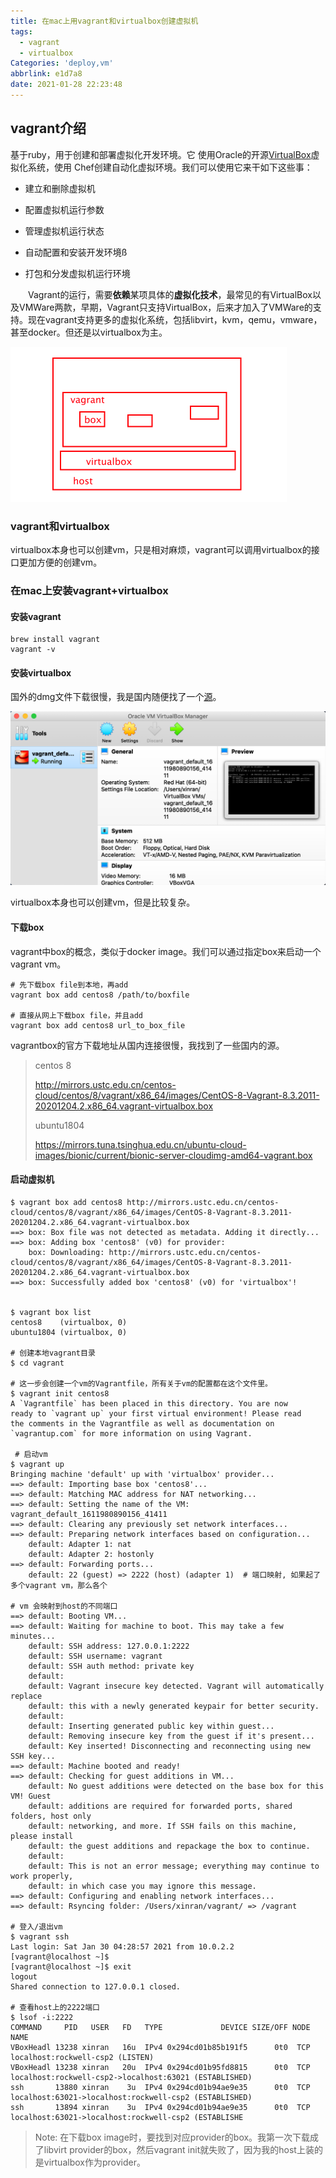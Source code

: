 ```yaml
---
title: 在mac上用vagrant和virtualbox创建虚拟机
tags:
  - vagrant
  - virtualbox
Categories: 'deploy,vm'
abbrlink: e1d7a8
date: 2021-01-28 22:23:48
---
```


## vagrant介绍

基于ruby，用于创建和部署虚拟化开发环境。它 使用Oracle的开源[VirtualBox](https://baike.baidu.com/item/VirtualBox)虚拟化系统，使用 Chef创建自动化虚拟环境。我们可以使用它来干如下这些事：

- 建立和删除虚拟机

- 配置虚拟机运行参数

- 管理虚拟机运行状态

- 自动配置和安装开发环境ß

- 打包和分发虚拟机运行环境

　　Vagrant的运行，需要**依赖**某项具体的**虚拟化技术**，最常见的有VirtualBox以及VMWare两款，早期，Vagrant只支持VirtualBox，后来才加入了VMWare的支持。现在vagrant支持更多的虚拟化系统，包括libvirt，kvm，qemu，vmware，甚至docker。但还是以virtualbox为主。

<img src="vagrant-intro/image-20210128223212650.png" alt="image-20210128223212650" style="zoom:50%;" />

### vagrant和virtualbox

virtualbox本身也可以创建vm，只是相对麻烦，vagrant可以调用virtualbox的接口更加方便的创建vm。



### 在mac上安装vagrant+virtualbox

#### 安装vagrant

```shell
brew install vagrant
vagrant -v
```

#### 安装virtualbox

国外的dmg文件下载很慢，我是国内随便找了一个[源](https://ftp-new-pc.pconline.com.cn/pub/download/201909/pconline1567810102832.dmg?md5=dLIvaxUfMIGWrr-oloz2Jg&expires=1611979478)。

<img src="vagrant-intro/image-20210130123540411.png" alt="image-20210130123540411" style="zoom:50%;" />

virtualbox本身也可以创建vm，但是比较复杂。



#### 下载box

vagrant中box的概念，类似于docker image。我们可以通过指定box来启动一个vagrant vm。

```shell
# 先下载box file到本地，再add
vagrant box add centos8 /path/to/boxfile

# 直接从网上下载box file，并且add
vagrant box add centos8 url_to_box_file
```

vagrantbox的官方下载地址从国内连接很慢，我找到了一些国内的源。

>centos 8
>
>http://mirrors.ustc.edu.cn/centos-cloud/centos/8/vagrant/x86_64/images/CentOS-8-Vagrant-8.3.2011-20201204.2.x86_64.vagrant-virtualbox.box
>
>ubuntu1804
>
>https://mirrors.tuna.tsinghua.edu.cn/ubuntu-cloud-images/bionic/current/bionic-server-cloudimg-amd64-vagrant.box

#### 启动虚拟机

```shell
$ vagrant box add centos8 http://mirrors.ustc.edu.cn/centos-cloud/centos/8/vagrant/x86_64/images/CentOS-8-Vagrant-8.3.2011-20201204.2.x86_64.vagrant-virtualbox.box
==> box: Box file was not detected as metadata. Adding it directly...
==> box: Adding box 'centos8' (v0) for provider:
    box: Downloading: http://mirrors.ustc.edu.cn/centos-cloud/centos/8/vagrant/x86_64/images/CentOS-8-Vagrant-8.3.2011-20201204.2.x86_64.vagrant-virtualbox.box
==> box: Successfully added box 'centos8' (v0) for 'virtualbox'!


$ vagrant box list
centos8    (virtualbox, 0)
ubuntu1804 (virtualbox, 0)

# 创建本地vagrant目录
$ cd vagrant

# 这一步会创建一个vm的Vagrantfile，所有关于vm的配置都在这个文件里。
$ vagrant init centos8
A `Vagrantfile` has been placed in this directory. You are now
ready to `vagrant up` your first virtual environment! Please read
the comments in the Vagrantfile as well as documentation on
`vagrantup.com` for more information on using Vagrant.
 
 # 启动vm
$ vagrant up
Bringing machine 'default' up with 'virtualbox' provider...
==> default: Importing base box 'centos8'...
==> default: Matching MAC address for NAT networking...
==> default: Setting the name of the VM: vagrant_default_1611980890156_41411
==> default: Clearing any previously set network interfaces...
==> default: Preparing network interfaces based on configuration...
    default: Adapter 1: nat
    default: Adapter 2: hostonly
==> default: Forwarding ports...
    default: 22 (guest) => 2222 (host) (adapter 1)  # 端口映射, 如果起了多个vagrant vm，那么各个
    																								# vm 会映射到host的不同端口
==> default: Booting VM...
==> default: Waiting for machine to boot. This may take a few minutes...
    default: SSH address: 127.0.0.1:2222
    default: SSH username: vagrant
    default: SSH auth method: private key
    default:
    default: Vagrant insecure key detected. Vagrant will automatically replace
    default: this with a newly generated keypair for better security.
    default:
    default: Inserting generated public key within guest...
    default: Removing insecure key from the guest if it's present...
    default: Key inserted! Disconnecting and reconnecting using new SSH key...
==> default: Machine booted and ready!
==> default: Checking for guest additions in VM...
    default: No guest additions were detected on the base box for this VM! Guest
    default: additions are required for forwarded ports, shared folders, host only
    default: networking, and more. If SSH fails on this machine, please install
    default: the guest additions and repackage the box to continue.
    default:
    default: This is not an error message; everything may continue to work properly,
    default: in which case you may ignore this message.
==> default: Configuring and enabling network interfaces...
==> default: Rsyncing folder: /Users/xinran/vagrant/ => /vagrant

# 登入/退出vm
$ vagrant ssh
Last login: Sat Jan 30 04:28:57 2021 from 10.0.2.2
[vagrant@localhost ~]$ 
[vagrant@localhost ~]$ exit
logout
Shared connection to 127.0.0.1 closed.

# 查看host上的2222端口
$ lsof -i:2222
COMMAND     PID   USER   FD   TYPE             DEVICE SIZE/OFF NODE NAME
VBoxHeadl 13238 xinran   16u  IPv4 0x294cd01b85b191f5      0t0  TCP localhost:rockwell-csp2 (LISTEN)
VBoxHeadl 13238 xinran   20u  IPv4 0x294cd01b95fd8815      0t0  TCP localhost:rockwell-csp2->localhost:63021 (ESTABLISHED)
ssh       13880 xinran    3u  IPv4 0x294cd01b94ae9e35      0t0  TCP localhost:63021->localhost:rockwell-csp2 (ESTABLISHED)
ssh       13894 xinran    3u  IPv4 0x294cd01b94ae9e35      0t0  TCP localhost:63021->localhost:rockwell-csp2 (ESTABLISHE
```

> Note: 在下载box image时，要找到对应provider的box。我第一次下载成了libvirt provider的box，然后vagrant init就失败了，因为我的host上装的是virtualbox作为provider。